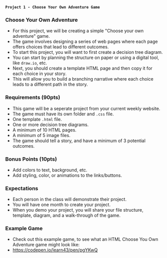 **`Project 1 - Choose Your Own Adventure Game`**

### Choose Your Own Adventure
- For this project, we will be creating a simple "Choose your own adventure" game.
- The game involves designing a series of web pages where each page offers choices that lead to different outcomes.
- To start this project, you will want to first create a decision tree diagram.
- You can start by planning the structure on paper or using a digital tool, like `draw.io`, etc.
- Next, you should create a template HTML page and then copy it for each choice in your story.
- This will allow you to build a branching narrative where each choice leads to a different path in the story.

### Requirements (90pts)
- This game will be a seperate project from your current weekly website.
- The game must have its own folder and `.css` file.
- One template `.html` file.
- One or more decision tree diagrams. 
- A minimum of 10 HTML pages.
- A minimum of 5 image files.
- The game should tell a story, and have a minimum of 3 potential outcomes.

### Bonus Points (10pts)
- Add colors to text, background, etc.
- Add styling, color, or animations to the links/buttons.

### Expectations
- Each person in the class will demonstrate their project.
- You will have one month to create your project.
- When you demo your project, you will share your file structure, template, diagram, and a walk-through of the game.

### Example Game
- Check out this example game, to see what an HTML Choose You Own Adventure game might look like:
- https://codepen.io/learn43/pen/pgYKwQ
